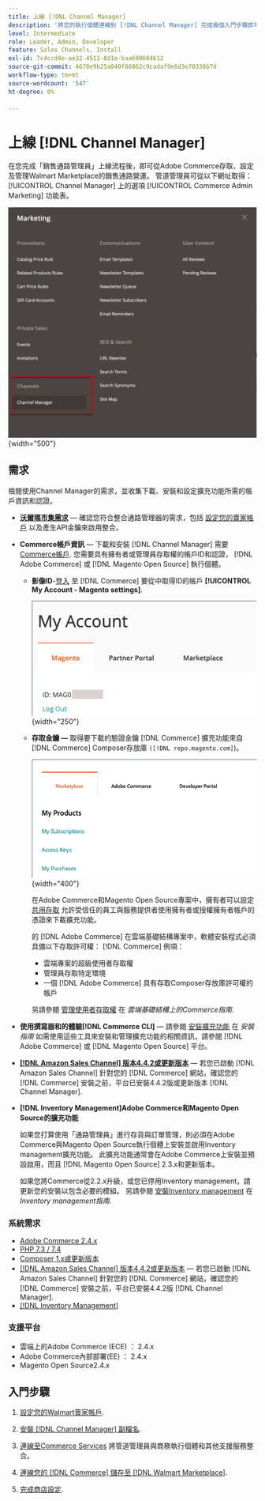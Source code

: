 ```yaml
---
title: 上線 [!DNL Channel Manager]
description: '將您的執行個體連線到 [!DNL Channel Manager] 完成幾個入門步驟即可開始服務。'
level: Intermediate
role: Leader, Admin, Developer
feature: Sales Channels, Install
exl-id: 7c4ccd9e-ae32-4511-8d1e-baa690604612
source-git-commit: 4670e9b25a840f86862c9cadaf9e6d3e70330b7d
workflow-type: tm+mt
source-wordcount: '547'
ht-degree: 0%

---
```



# 上線 [!DNL Channel Manager]

在您完成「銷售通路管理員」上線流程後，即可從Adobe Commerce存取、設定及管理Walmart Marketplace的銷售通路營運。 管道管理員可從以下網址取得： [!UICONTROL Channel Manager] 上的選項 [!UICONTROL Commerce Admin Marketing] 功能表。

![[!DNL Channel Manager] 管理檢視中的選項](assets/channel-manager-admin-view.png){width="500"}

## 需求

檢閱使用Channel Manager的需求，並收集下載、安裝和設定擴充功能所需的帳戶資訊和認證。

- **[沃爾瑪市集需求](walmart-requirements.md)** — 確認您符合整合通路管理器的需求，包括 [設定您的賣家帳戶](https://sellerhelp.walmart.com/seller/s/guide?article=000008219) 以及產生API金鑰來啟用整合。

- **Commerce帳戶資訊** — 下載和安裝 [!DNL Channel Manager] 需要 [Commerce帳戶](https://experienceleague.adobe.com/docs/commerce-admin/start/commerce-account/commerce-account-create.html). 您需要具有擁有者或管理員存取權的帳戶ID和認證， [!DNL Adobe Commerce] 或 [!DNL Magento Open Source] 執行個體。

   - **影像ID**-[登入](https://account.magento.com/customer/account/login/) 至 [!DNL Commerce] 要從中取得ID的帳戶 **[!UICONTROL My Account - Magento settings]**.

     ![[!DNL MAGEID] 於 [!DNL Commerce] 帳戶設定](assets/mageid-my-commerce-account.png){width="250"}

   - **存取金鑰 —** 取得要下載的驗證金鑰 [!DNL Commerce] 擴充功能來自 [!DNL Commerce] Composer存放庫 `([!DNL repo.magento.com]`)。

     ![[!UICONTROL Commerce Marketplace access keys]](assets/commerce-marketplace-access-keys.png){width="400"}

     在Adobe Commerce和Magento Open Source專案中，擁有者可以設定 [共用存取](https://experienceleague.adobe.com/docs/commerce-admin/start/commerce-account/commerce-account-share.html) 允許受信任的員工與服務提供者使用擁有者或授權擁有者帳戶的憑證來下載擴充功能。

     的 [!DNL Adobe Commerce] 在雲端基礎結構專案中，軟體安裝程式必須具備以下存取許可權： [!DNL Commerce] 例項：

      - 雲端專案的超級使用者存取權
      - 管理員存取特定環境
      - 一個 [!DNL Adobe Commerce] 具有存取Composer存放庫許可權的帳戶

     另請參閱 [管理使用者存取權](https://experienceleague.adobe.com/docs/commerce-cloud-service/user-guide/project/user-access.html) 在 *雲端基礎結構上的Commerce指南*.

- **使用撰寫器和的體驗[!DNL Commerce CLI]** — 請參閱 [安裝擴充功能](https://experienceleague.adobe.com/docs/commerce-operations/installation-guide/tutorials/extensions.html) 在 *安裝指南* 如需使用這些工具來安裝和管理擴充功能的相關資訊，請參閱 [!DNL Adobe Commerce] 或 [!DNL Magento Open Source] 平台。

- **[[!DNL Amazon Sales Channel] 版本4.4.2或更新版本](https://experienceleague.adobe.com/docs/commerce-channels/amazon/release-notes.html)** — 若您已啟動 [!DNL Amazon Sales Channel] 針對您的 [!DNL Commerce] 網站，確認您的 [!DNL Commerce] 安裝之前，平台已安裝4.4.2版或更新版本 [!DNL Channel Manager].

- **[!DNL Inventory Management]Adobe Commerce和Magento Open Source的擴充功能**

  如果您打算使用「通路管理員」進行存貨與訂單管理，則必須在Adobe Commerce與Magento Open Source執行個體上安裝並啟用Inventory management擴充功能。 此擴充功能通常會在Adobe Commerce上安裝並預設啟用，而且 [!DNL Magento Open Source] 2.3.x和更新版本。

  如果您將Commerce從2.2.x升級，或您已停用Inventory management，請更新您的安裝以包含必要的模組。 另請參閱 [安裝Inventory management](https://experienceleague.adobe.com/docs/commerce-admin/inventory/get-started/install-update.html) 在 *Inventory management指南*.

### 系統需求

- [Adobe Commerce 2.4.x](https://experienceleague.adobe.com/docs/commerce-operations/release/versions.html)
- [PHP 7.3 / 7.4](https://experienceleague.adobe.com/docs/commerce-operations/installation-guide/prerequisites/php-settings.html)
- [Composer 1.x或更新版本](https://experienceleague.adobe.com/docs/commerce-cloud-service/user-guide/develop/overview.html)
- [[!DNL Amazon Sales Channel] 版本4.4.2或更新版本](https://experienceleague.adobe.com/docs/commerce-channels/amazon/release-notes.html) — 若您已啟動 [!DNL Amazon Sales Channel] 針對您的 [!DNL Commerce] 網站，確認您的 [!DNL Commerce] 安裝之前，平台已安裝4.4.2版 [!DNL Channel Manager].
- [[!DNL Inventory Management]](https://experienceleague.adobe.com/docs/commerce-admin/inventory/get-started/install-update.html)

### 支援平台

- 雲端上的Adobe Commerce (ECE) ： 2.4.x
- Adobe Commerce內部部署(EE) ： 2.4.x
- Magento Open Source2.4.x

## 入門步驟

1. [設定您的Walmart賣家帳戶](https://seller.walmart.com/signup?q=&amp;origin=solution_provider&amp;src=0014M00001zivMp).

1. [安裝 [!DNL Channel Manager] 副檔名](install.md).

1. [連線至Commerce Services](connect.md) 將管道管理員與商務執行個體和其他支援服務整合。

1. [連線您的 [!DNL Commerce] 儲存至 [!DNL Walmart Marketplace]](connect-marketplace.md).

1. [完成商店設定](complete-sales-channel-store-setup.md).
